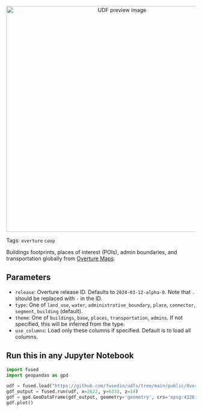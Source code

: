 <!--fused:pin=1-->
<!--fused:preview-->
<p align="center"><img src="https://fused-magic.s3.us-west-2.amazonaws.com/thumbnails/udfs-staging/Overture_Map_Example2.png" width="600" alt="UDF preview image"></p>

<!--fused:tags-->
Tags: `overture` `coop`

<!--fused:readme-->
Buildings footprints, places of interest (POIs), admin boundaries, and transportation globally from [Overture Maps](https://overturemaps.org/).

## Parameters

- `release`: Overture release ID. Defaults to `2024-03-12-alpha-0`. Note that `.` should be replaced with `-` in the ID.
- `type`: One of `land_use`, `water`, `administrative_boundary`, `place`, `connector`, `segment`, `building` (default).
- `theme`: One of `buildings`, `base`, `places`, `transportation`, `admins`. If not specified, this will be inferred from the type.
- `use_columns`: Load only these columns if specified. Default is to load all columns.

## Run this in any Jupyter Notebook

```python
import fused
import geopandas as gpd

udf = fused.load("https://github.com/fusedio/udfs/tree/main/public/Overture_Maps_Example")
gdf_output = fused.run(udf, x=2622, y=6333, z=14)
gdf = gpd.GeoDataFrame(gdf_output, geometry='geometry', crs='epsg:4326')
gdf.plot()
```

